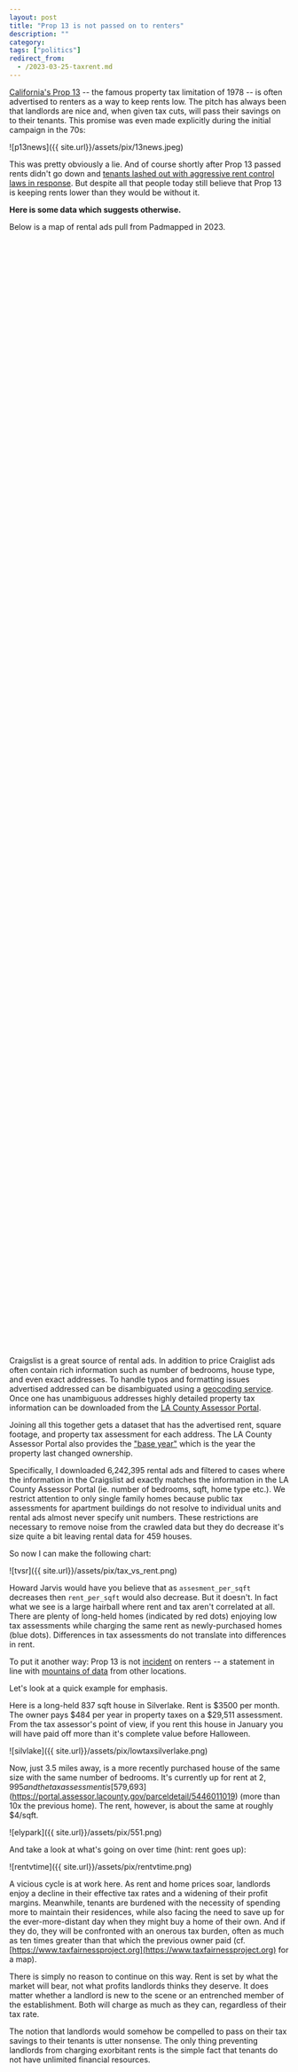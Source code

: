 ```yaml
---
layout: post
title: "Prop 13 is not passed on to renters"
description: ""
category:
tags: ["politics"]
redirect_from:
  - /2023-03-25-taxrent.md
---
```


[California's Prop 13](https://en.wikipedia.org/wiki/1978_California_Proposition_13) -- the famous property tax limitation of 1978 -- is often advertised to renters as a way to keep rents low. The pitch has always been that landlords are nice and, when given tax cuts, will pass their savings on to their tenants. This promise was even made explicitly during the initial campaign in the 70s:

![p13news]({{ site.url}}/assets/pix/13news.jpeg)

This was pretty obviously a lie. And of course shortly after Prop 13 passed rents didn't go down and [tenants lashed out with aggressive rent control laws in response](
https://luskincenter.history.ucla.edu/wp-content/uploads/sites/66/2018/09/People-Are-Simply-Unable-to-Pay-the-Rent.pdf). But despite all that people today still believe that Prop 13 is keeping rents lower than they would be without it.

**Here is some data which suggests otherwise.**

Below is a map of rental ads pull from Padmapped in 2023. 

<!-- include the Google Maps API library -->
<script src="https://maps.googleapis.com/maps/api/js?key=AIzaSyAmyD-W9Xa4PqaRVMOpFRHASZ1oqXVT4Yw"></script>

<!-- create a div to hold the map -->
<div id="map" style="width: 100%; height: 50vh;"></div>

<!-- add a script to initialize the map and add markers -->
   <script>
      async function fetchCsvData() {
        const response = await fetch('{{ site.url }}/assets/taxrentlocations.tsv');
        //const csvData = await response.text();
const csvData=`glat|glng|gmap_color|gaddress|current_rent|current_assessment|assessment_to_rent_ratio|BaseValue_Year|lagov|screenshot
34.0876285|-117.7255624|#e0dbd8|458 Geneva Ave, Claremont, CA 91711, USA|2950.0|269809.0|91.46|2002|https://portal.assessor.lacounty.gov/parceldetail/8316005016|https://rycpt-crawls.s3.us-west-2.amazonaws.com/padmapper-data/2023-04-02/458_Geneva_Ave,_Claremont,_CA_91711,_USA.png
34.1199956|-118.1618812|#c5d6f2|526 Floral Park Terrace, S Pasadena, CA 91030, USA|5500.0|1069336.0|194.42|2007|https://portal.assessor.lacounty.gov/parceldetail/5317037006|https://rycpt-crawls.s3.us-west-2.amazonaws.com/padmapper-data/2023-04-02/526_Floral_Park_Terrace,_S_Pasadena,_CA_91030,_USA.png
34.2167539|-118.3502624|#e0dbd8|10045 W Chardonnay Ct, Sun Valley, CA 91352, USA|4800.0|531483.0|110.73|2002|https://portal.assessor.lacounty.gov/parceldetail/2403029006|https://rycpt-crawls.s3.us-west-2.amazonaws.com/padmapper-data/2023-04-02/10045_W_Chardonnay_Ct,_Sun_Valley,_CA_91352,_USA.png
34.1906618|-118.6416767|#adc9fd|6627 Birchton Ave, Canoga Park, CA 91307, USA|6350.0|583847.0|91.94|2010|https://portal.assessor.lacounty.gov/parceldetail/2036026028|https://rycpt-crawls.s3.us-west-2.amazonaws.com/padmapper-data/2023-04-02/6627_Birchton_Ave,_Canoga_Park,_CA_91307,_USA.png
34.2094205|-118.5110114|#e36b54|17328 Keswick St, Northridge, CA 91325, USA|4800.0|229484.0|47.81|1981|https://portal.assessor.lacounty.gov/parceldetail/2202009015|https://rycpt-crawls.s3.us-west-2.amazonaws.com/padmapper-data/2023-04-02/17328_Keswick_St,_Northridge,_CA_91325,_USA.png
33.9898067|-118.4648644|#8badfd|1523 Cabrillo Ave, Venice, CA 90291, USA|18000.0|2128371.0|118.24|2014|https://portal.assessor.lacounty.gov/parceldetail/4238005022|https://rycpt-crawls.s3.us-west-2.amazonaws.com/padmapper-data/2023-04-02/1523_Cabrillo_Ave,_Venice,_CA_90291,_USA.png
34.0955314|-118.3500259|#688aef|1337 N Fuller Ave, Los Angeles, CA 90046, USA|11950.0|1801296.0|150.74|2018|https://portal.assessor.lacounty.gov/parceldetail/5550019103|https://rycpt-crawls.s3.us-west-2.amazonaws.com/padmapper-data/2023-04-02/1337_N_Fuller_Ave,_Los_Angeles,_CA_90046,_USA.png
34.0631993|-118.460336|#4961d2|11368 Berwick St, Los Angeles, CA 90049, USA|10000.0|172058.0|17.21|2022|https://portal.assessor.lacounty.gov/parceldetail/4365015020|https://rycpt-crawls.s3.us-west-2.amazonaws.com/padmapper-data/2023-04-02/11368_Berwick_St,_Los_Angeles,_CA_90049,_USA.png
34.0363833|-118.4597203|#c5d6f2|1722 Amherst Ave, Los Angeles, CA 90025, USA|6495.0|1201899.0|185.05|2007|https://portal.assessor.lacounty.gov/parceldetail/4259011022|https://rycpt-crawls.s3.us-west-2.amazonaws.com/padmapper-data/2023-04-02/1722_Amherst_Ave,_Los_Angeles,_CA_90025,_USA.png
34.1590706|-118.5885267|#506bda|20901 Dumetz Rd, Woodland Hills, CA 91364, USA|6000.0|841500.0|140.25|2021|https://portal.assessor.lacounty.gov/parceldetail/2167014014|https://rycpt-crawls.s3.us-west-2.amazonaws.com/padmapper-data/2023-04-02/20901_Dumetz_Rd,_Woodland_Hills,_CA_91364,_USA.png
34.0737215|-118.437387|#4257c9|414 Hilgard Ave, Los Angeles, CA 90024, USA|9750.0|250158.0|25.66|2023|https://portal.assessor.lacounty.gov/parceldetail/4360023002|https://rycpt-crawls.s3.us-west-2.amazonaws.com/padmapper-data/2023-04-02/414_Hilgard_Ave,_Los_Angeles,_CA_90024,_USA.png
34.0635542|-118.4341538|#4257c9|10563 Lindbrook Dr, Los Angeles, CA 90024, USA|9750.0|276500.0|28.36|2023|https://portal.assessor.lacounty.gov/parceldetail/4360017022|https://rycpt-crawls.s3.us-west-2.amazonaws.com/padmapper-data/2023-04-02/10563_Lindbrook_Dr,_Los_Angeles,_CA_90024,_USA.png
34.0445047|-118.4225874|#93b5fe|2342 Parnell Ave, Los Angeles, CA 90064, USA|7900.0|1537524.0|194.62|2013|https://portal.assessor.lacounty.gov/parceldetail/4320013010|https://rycpt-crawls.s3.us-west-2.amazonaws.com/padmapper-data/2023-04-02/2342_Parnell_Ave,_Los_Angeles,_CA_90064,_USA.png
34.0543135|-118.419993|#4257c9|10342 Mississippi Ave, Los Angeles, CA 90025, USA|8900.0|1896241.0|213.06|2023|https://portal.assessor.lacounty.gov/parceldetail/4319012025|https://rycpt-crawls.s3.us-west-2.amazonaws.com/padmapper-data/2023-04-02/10342_Mississippi_Ave,_Los_Angeles,_CA_90025,_USA.png
34.0364939|-118.3909098|#4961d2|9107 Hargis St, Los Angeles, CA 90034, USA|7500.0|1134360.0|151.25|2022|https://portal.assessor.lacounty.gov/parceldetail/4301004036|https://rycpt-crawls.s3.us-west-2.amazonaws.com/padmapper-data/2023-04-02/9107_Hargis_St,_Los_Angeles,_CA_90034,_USA.png
34.035061|-118.4235063|#efcebd|2713 Glendon Ave, Los Angeles, CA 90064, USA|7500.0|492293.0|65.64|1998|https://portal.assessor.lacounty.gov/parceldetail/4255015025|https://rycpt-crawls.s3.us-west-2.amazonaws.com/padmapper-data/2023-04-02/2713_Glendon_Ave,_Los_Angeles,_CA_90064,_USA.png
34.0128084|-118.4417524|#bd1f2d|12424 Brooklake St, Los Angeles, CA 90066, USA|7500.0|92582.0|12.34|1975|https://portal.assessor.lacounty.gov/parceldetail/4247025002|https://rycpt-crawls.s3.us-west-2.amazonaws.com/padmapper-data/2023-04-02/12424_Brooklake_St,_Los_Angeles,_CA_90066,_USA.png
33.9847503|-118.4158347|#d55042|12456 Sanford St, Los Angeles, CA 90066, USA|7150.0|230067.0|32.18|1978|https://portal.assessor.lacounty.gov/parceldetail/4221011034|https://rycpt-crawls.s3.us-west-2.amazonaws.com/padmapper-data/2023-04-02/12456_Sanford_St,_Los_Angeles,_CA_90066,_USA.png
33.9828615|-118.4132679|#bd1f2d|12444 Aneta St, Los Angeles, CA 90066, USA|6800.0|111428.0|16.39|1975|https://portal.assessor.lacounty.gov/parceldetail/4211002018|https://rycpt-crawls.s3.us-west-2.amazonaws.com/padmapper-data/2023-04-02/12444_Aneta_St,_Los_Angeles,_CA_90066,_USA.png
34.0297194|-118.4524315|#bd1f2d|2313 Amherst Ave, Los Angeles, CA 90064, USA|6500.0|221656.0|34.1|1975|https://portal.assessor.lacounty.gov/parceldetail/4259029019|https://rycpt-crawls.s3.us-west-2.amazonaws.com/padmapper-data/2023-04-02/2313_Amherst_Ave,_Los_Angeles,_CA_90064,_USA.png
34.0310874|-118.4217223|#506bda|2935 Westwood Blvd, Los Angeles, CA 90064, USA|6485.0|1275000.0|196.61|2021|https://portal.assessor.lacounty.gov/parceldetail/4254003004|https://rycpt-crawls.s3.us-west-2.amazonaws.com/padmapper-data/2023-04-02/2935_Westwood_Blvd,_Los_Angeles,_CA_90064,_USA.png
34.0348285|-118.4198112|#7093f3|2825 Overland Ave, Los Angeles, CA 90064, USA|6250.0|1203007.0|192.48|2017|https://portal.assessor.lacounty.gov/parceldetail/4255011005|https://rycpt-crawls.s3.us-west-2.amazonaws.com/padmapper-data/2023-04-02/2825_Overland_Ave,_Los_Angeles,_CA_90064,_USA.png
34.0304381|-118.4279249|#bd1f2d|2816 Tilden Ave, Los Angeles, CA 90064, USA|5600.0|119381.0|21.32|1975|https://portal.assessor.lacounty.gov/parceldetail/4251005007|https://rycpt-crawls.s3.us-west-2.amazonaws.com/padmapper-data/2023-04-02/2816_Tilden_Ave,_Los_Angeles,_CA_90064,_USA.png
34.1300089|-118.3510116|#506bda|3322 Oak Glen Dr, Los Angeles, CA 90068, USA|8995.0|981947.0|109.17|2021|https://portal.assessor.lacounty.gov/parceldetail/2425026020|https://rycpt-crawls.s3.us-west-2.amazonaws.com/padmapper-data/2023-04-02/3322_Oak_Glen_Dr,_Los_Angeles,_CA_90068,_USA.png
34.1875401|-118.610462|#506bda|22201 Gilmore St, Woodland Hills, CA 91303, USA|4200.0|780300.0|185.79|2021|https://portal.assessor.lacounty.gov/parceldetail/2139021003|https://rycpt-crawls.s3.us-west-2.amazonaws.com/padmapper-data/2023-04-02/22201_Gilmore_St,_Woodland_Hills,_CA_91303,_USA.png
34.1061806|-118.2822818|#6180e9|4241 Newdale Dr, Los Angeles, CA 90027, USA|13000.0|1964650.0|151.13|2019|https://portal.assessor.lacounty.gov/parceldetail/5591013040|https://rycpt-crawls.s3.us-west-2.amazonaws.com/padmapper-data/2023-04-02/4241_Newdale_Dr,_Los_Angeles,_CA_90027,_USA.png
34.1285763|-118.4477175|#93b5fe|3026 Nicada Dr, Los Angeles, CA 90077, USA|7995.0|1857824.0|232.37|2013|https://portal.assessor.lacounty.gov/parceldetail/4379035067|https://rycpt-crawls.s3.us-west-2.amazonaws.com/padmapper-data/2023-04-02/3026_Nicada_Dr,_Los_Angeles,_CA_90077,_USA.png
34.2561295|-118.4884779|#506bda|10219 Sophia Ave, North Hills, CA 91343, USA|3000.0|693600.0|231.2|2021|https://portal.assessor.lacounty.gov/parceldetail/2678005030|https://rycpt-crawls.s3.us-west-2.amazonaws.com/padmapper-data/2023-04-02/10219_Sophia_Ave,_North_Hills,_CA_91343,_USA.png
33.9194659|-118.4215339|#506bda|316 Loma Vista St, El Segundo, CA 90245, USA|7500.0|1492260.0|198.97|2021|https://portal.assessor.lacounty.gov/parceldetail/4136020011|https://rycpt-crawls.s3.us-west-2.amazonaws.com/padmapper-data/2023-04-02/316_Loma_Vista_St,_El_Segundo,_CA_90245,_USA.png
33.8294313|-118.3695927|#bd1f2d|21917 Palos Verdes Blvd, Torrance, CA 90503, USA|3700.0|125626.0|33.95|1975|https://portal.assessor.lacounty.gov/parceldetail/7516015017|https://rycpt-crawls.s3.us-west-2.amazonaws.com/padmapper-data/2023-04-02/21917_Palos_Verdes_Blvd,_Torrance,_CA_90503,_USA.png
34.1938905|-118.3045042|#e0dbd8|613 N Bel Aire Dr, Burbank, CA 91501, USA|4000.0|735474.0|183.87|2002|https://portal.assessor.lacounty.gov/parceldetail/5620017022|https://rycpt-crawls.s3.us-west-2.amazonaws.com/padmapper-data/2023-04-02/613_N_Bel_Aire_Dr,_Burbank,_CA_91501,_USA.png
34.1451804|-117.8930215|#93b5fe|775 Lilac Way, Azusa, CA 91702, USA|3900.0|619760.0|158.91|2013|https://portal.assessor.lacounty.gov/parceldetail/8625036005|https://rycpt-crawls.s3.us-west-2.amazonaws.com/padmapper-data/2023-04-02/775_Lilac_Way,_Azusa,_CA_91702,_USA.png
33.7570985|-118.1202415|#5875e1|5812 Appian Way, Long Beach, CA 90803, USA|8995.0|1751962.0|194.77|2020|https://portal.assessor.lacounty.gov/parceldetail/7243003004|https://rycpt-crawls.s3.us-west-2.amazonaws.com/padmapper-data/2023-04-02/5812_Appian_Way,_Long_Beach,_CA_90803,_USA.png
33.7640932|-118.1646036|#4961d2|2303 E Ocean Blvd, Long Beach, CA 90803, USA|9995.0|706035.0|70.64|2022|https://portal.assessor.lacounty.gov/parceldetail/7264022022|https://rycpt-crawls.s3.us-west-2.amazonaws.com/padmapper-data/2023-04-02/2303_E_Ocean_Blvd,_Long_Beach,_CA_90803,_USA.png
34.024138|-118.3854322|#799cf8|3621 Wesley St, Culver City, CA 90232, USA|6250.0|1093203.0|174.91|2016|https://portal.assessor.lacounty.gov/parceldetail/4206008030|https://rycpt-crawls.s3.us-west-2.amazonaws.com/padmapper-data/2023-04-02/3621_Wesley_St,_Culver_City,_CA_90232,_USA.png
34.1451804|-117.8930215|#93b5fe|775 Lilac Way, Azusa, CA 91702, USA|3900.0|619760.0|158.91|2013|https://portal.assessor.lacounty.gov/parceldetail/8625036005|https://rycpt-crawls.s3.us-west-2.amazonaws.com/padmapper-data/2023-04-03/775_Lilac_Way,_Azusa,_CA_91702,_USA.png
34.0876285|-117.7255624|#e0dbd8|458 Geneva Ave, Claremont, CA 91711, USA|2950.0|269809.0|91.46|2002|https://portal.assessor.lacounty.gov/parceldetail/8316005016|https://rycpt-crawls.s3.us-west-2.amazonaws.com/padmapper-data/2023-04-03/458_Geneva_Ave,_Claremont,_CA_91711,_USA.png
34.1199956|-118.1618812|#c5d6f2|526 Floral Park Terrace, S Pasadena, CA 91030, USA|5500.0|1069336.0|194.42|2007|https://portal.assessor.lacounty.gov/parceldetail/5317037006|https://rycpt-crawls.s3.us-west-2.amazonaws.com/padmapper-data/2023-04-03/526_Floral_Park_Terrace,_S_Pasadena,_CA_91030,_USA.png
34.2628166|-118.3464309|#efcebd|9873 McBroom St, Sunland, CA 91040, USA|3000.0|421287.0|140.43|1998|https://portal.assessor.lacounty.gov/parceldetail/2549009002|https://rycpt-crawls.s3.us-west-2.amazonaws.com/padmapper-data/2023-04-03/9873_McBroom_St,_Sunland,_CA_91040,_USA.png
34.2167539|-118.3502624|#e0dbd8|10045 W Chardonnay Ct, Sun Valley, CA 91352, USA|4800.0|531483.0|110.73|2002|https://portal.assessor.lacounty.gov/parceldetail/2403029006|https://rycpt-crawls.s3.us-west-2.amazonaws.com/padmapper-data/2023-04-03/10045_W_Chardonnay_Ct,_Sun_Valley,_CA_91352,_USA.png
34.1906618|-118.6416767|#adc9fd|6627 Birchton Ave, Canoga Park, CA 91307, USA|6350.0|583847.0|91.94|2010|https://portal.assessor.lacounty.gov/parceldetail/2036026028|https://rycpt-crawls.s3.us-west-2.amazonaws.com/padmapper-data/2023-04-03/6627_Birchton_Ave,_Canoga_Park,_CA_91307,_USA.png
34.2094205|-118.5110114|#e36b54|17328 Keswick St, Northridge, CA 91325, USA|4800.0|229484.0|47.81|1981|https://portal.assessor.lacounty.gov/parceldetail/2202009015|https://rycpt-crawls.s3.us-west-2.amazonaws.com/padmapper-data/2023-04-03/17328_Keswick_St,_Northridge,_CA_91325,_USA.png
33.9898067|-118.4648644|#8badfd|1523 Cabrillo Ave, Venice, CA 90291, USA|18000.0|2128371.0|118.24|2014|https://portal.assessor.lacounty.gov/parceldetail/4238005022|https://rycpt-crawls.s3.us-west-2.amazonaws.com/padmapper-data/2023-04-03/1523_Cabrillo_Ave,_Venice,_CA_90291,_USA.png
34.0955314|-118.3500259|#688aef|1337 N Fuller Ave, Los Angeles, CA 90046, USA|11950.0|1801296.0|150.74|2018|https://portal.assessor.lacounty.gov/parceldetail/5550019103|https://rycpt-crawls.s3.us-west-2.amazonaws.com/padmapper-data/2023-04-03/1337_N_Fuller_Ave,_Los_Angeles,_CA_90046,_USA.png
34.0631993|-118.460336|#4961d2|11368 Berwick St, Los Angeles, CA 90049, USA|10000.0|172058.0|17.21|2022|https://portal.assessor.lacounty.gov/parceldetail/4365015020|https://rycpt-crawls.s3.us-west-2.amazonaws.com/padmapper-data/2023-04-03/11368_Berwick_St,_Los_Angeles,_CA_90049,_USA.png
34.0363833|-118.4597203|#c5d6f2|1722 Amherst Ave, Los Angeles, CA 90025, USA|6495.0|1201899.0|185.05|2007|https://portal.assessor.lacounty.gov/parceldetail/4259011022|https://rycpt-crawls.s3.us-west-2.amazonaws.com/padmapper-data/2023-04-03/1722_Amherst_Ave,_Los_Angeles,_CA_90025,_USA.png
34.1590706|-118.5885267|#506bda|20901 Dumetz Rd, Woodland Hills, CA 91364, USA|6000.0|841500.0|140.25|2021|https://portal.assessor.lacounty.gov/parceldetail/2167014014|https://rycpt-crawls.s3.us-west-2.amazonaws.com/padmapper-data/2023-04-03/20901_Dumetz_Rd,_Woodland_Hills,_CA_91364,_USA.png
34.0737215|-118.437387|#4257c9|414 Hilgard Ave, Los Angeles, CA 90024, USA|9750.0|250158.0|25.66|2023|https://portal.assessor.lacounty.gov/parceldetail/4360023002|https://rycpt-crawls.s3.us-west-2.amazonaws.com/padmapper-data/2023-04-03/414_Hilgard_Ave,_Los_Angeles,_CA_90024,_USA.png
34.0635542|-118.4341538|#4257c9|10563 Lindbrook Dr, Los Angeles, CA 90024, USA|9750.0|276500.0|28.36|2023|https://portal.assessor.lacounty.gov/parceldetail/4360017022|https://rycpt-crawls.s3.us-west-2.amazonaws.com/padmapper-data/2023-04-03/10563_Lindbrook_Dr,_Los_Angeles,_CA_90024,_USA.png
34.0445047|-118.4225874|#93b5fe|2342 Parnell Ave, Los Angeles, CA 90064, USA|7900.0|1537524.0|194.62|2013|https://portal.assessor.lacounty.gov/parceldetail/4320013010|https://rycpt-crawls.s3.us-west-2.amazonaws.com/padmapper-data/2023-04-03/2342_Parnell_Ave,_Los_Angeles,_CA_90064,_USA.png
34.0543135|-118.419993|#4257c9|10342 Mississippi Ave, Los Angeles, CA 90025, USA|8900.0|1896241.0|213.06|2023|https://portal.assessor.lacounty.gov/parceldetail/4319012025|https://rycpt-crawls.s3.us-west-2.amazonaws.com/padmapper-data/2023-04-03/10342_Mississippi_Ave,_Los_Angeles,_CA_90025,_USA.png
34.0364939|-118.3909098|#4961d2|9107 Hargis St, Los Angeles, CA 90034, USA|7500.0|1134360.0|151.25|2022|https://portal.assessor.lacounty.gov/parceldetail/4301004036|https://rycpt-crawls.s3.us-west-2.amazonaws.com/padmapper-data/2023-04-03/9107_Hargis_St,_Los_Angeles,_CA_90034,_USA.png
34.035061|-118.4235063|#efcebd|2713 Glendon Ave, Los Angeles, CA 90064, USA|7500.0|492293.0|65.64|1998|https://portal.assessor.lacounty.gov/parceldetail/4255015025|https://rycpt-crawls.s3.us-west-2.amazonaws.com/padmapper-data/2023-04-03/2713_Glendon_Ave,_Los_Angeles,_CA_90064,_USA.png
34.0128084|-118.4417524|#bd1f2d|12424 Brooklake St, Los Angeles, CA 90066, USA|7500.0|92582.0|12.34|1975|https://portal.assessor.lacounty.gov/parceldetail/4247025002|https://rycpt-crawls.s3.us-west-2.amazonaws.com/padmapper-data/2023-04-03/12424_Brooklake_St,_Los_Angeles,_CA_90066,_USA.png
33.9847503|-118.4158347|#d55042|12456 Sanford St, Los Angeles, CA 90066, USA|7150.0|230067.0|32.18|1978|https://portal.assessor.lacounty.gov/parceldetail/4221011034|https://rycpt-crawls.s3.us-west-2.amazonaws.com/padmapper-data/2023-04-03/12456_Sanford_St,_Los_Angeles,_CA_90066,_USA.png
33.9828615|-118.4132679|#bd1f2d|12444 Aneta St, Los Angeles, CA 90066, USA|6800.0|111428.0|16.39|1975|https://portal.assessor.lacounty.gov/parceldetail/4211002018|https://rycpt-crawls.s3.us-west-2.amazonaws.com/padmapper-data/2023-04-03/12444_Aneta_St,_Los_Angeles,_CA_90066,_USA.png
34.0297194|-118.4524315|#bd1f2d|2313 Amherst Ave, Los Angeles, CA 90064, USA|6500.0|221656.0|34.1|1975|https://portal.assessor.lacounty.gov/parceldetail/4259029019|https://rycpt-crawls.s3.us-west-2.amazonaws.com/padmapper-data/2023-04-03/2313_Amherst_Ave,_Los_Angeles,_CA_90064,_USA.png
34.0310874|-118.4217223|#506bda|2935 Westwood Blvd, Los Angeles, CA 90064, USA|6485.0|1275000.0|196.61|2021|https://portal.assessor.lacounty.gov/parceldetail/4254003004|https://rycpt-crawls.s3.us-west-2.amazonaws.com/padmapper-data/2023-04-03/2935_Westwood_Blvd,_Los_Angeles,_CA_90064,_USA.png
34.0348285|-118.4198112|#7093f3|2825 Overland Ave, Los Angeles, CA 90064, USA|6250.0|1203007.0|192.48|2017|https://portal.assessor.lacounty.gov/parceldetail/4255011005|https://rycpt-crawls.s3.us-west-2.amazonaws.com/padmapper-data/2023-04-03/2825_Overland_Ave,_Los_Angeles,_CA_90064,_USA.png
34.0304381|-118.4279249|#bd1f2d|2816 Tilden Ave, Los Angeles, CA 90064, USA|5600.0|119381.0|21.32|1975|https://portal.assessor.lacounty.gov/parceldetail/4251005007|https://rycpt-crawls.s3.us-west-2.amazonaws.com/padmapper-data/2023-04-03/2816_Tilden_Ave,_Los_Angeles,_CA_90064,_USA.png
34.1300089|-118.3510116|#506bda|3322 Oak Glen Dr, Los Angeles, CA 90068, USA|8995.0|981947.0|109.17|2021|https://portal.assessor.lacounty.gov/parceldetail/2425026020|https://rycpt-crawls.s3.us-west-2.amazonaws.com/padmapper-data/2023-04-03/3322_Oak_Glen_Dr,_Los_Angeles,_CA_90068,_USA.png
34.1875401|-118.610462|#506bda|22201 Gilmore St, Woodland Hills, CA 91303, USA|4200.0|780300.0|185.79|2021|https://portal.assessor.lacounty.gov/parceldetail/2139021003|https://rycpt-crawls.s3.us-west-2.amazonaws.com/padmapper-data/2023-04-03/22201_Gilmore_St,_Woodland_Hills,_CA_91303,_USA.png
34.1061806|-118.2822818|#6180e9|4241 Newdale Dr, Los Angeles, CA 90027, USA|13000.0|1964650.0|151.13|2019|https://portal.assessor.lacounty.gov/parceldetail/5591013040|https://rycpt-crawls.s3.us-west-2.amazonaws.com/padmapper-data/2023-04-03/4241_Newdale_Dr,_Los_Angeles,_CA_90027,_USA.png
34.024138|-118.3854322|#799cf8|3621 Wesley St, Culver City, CA 90232, USA|6250.0|1093203.0|174.91|2016|https://portal.assessor.lacounty.gov/parceldetail/4206008030|https://rycpt-crawls.s3.us-west-2.amazonaws.com/padmapper-data/2023-04-03/3621_Wesley_St,_Culver_City,_CA_90232,_USA.png
33.7570985|-118.1202415|#5875e1|5812 Appian Way, Long Beach, CA 90803, USA|8995.0|1751962.0|194.77|2020|https://portal.assessor.lacounty.gov/parceldetail/7243003004|https://rycpt-crawls.s3.us-west-2.amazonaws.com/padmapper-data/2023-04-03/5812_Appian_Way,_Long_Beach,_CA_90803,_USA.png
33.7640932|-118.1646036|#4961d2|2303 E Ocean Blvd, Long Beach, CA 90803, USA|9995.0|706035.0|70.64|2022|https://portal.assessor.lacounty.gov/parceldetail/7264022022|https://rycpt-crawls.s3.us-west-2.amazonaws.com/padmapper-data/2023-04-03/2303_E_Ocean_Blvd,_Long_Beach,_CA_90803,_USA.png
34.1938905|-118.3045042|#e0dbd8|613 N Bel Aire Dr, Burbank, CA 91501, USA|4000.0|735474.0|183.87|2002|https://portal.assessor.lacounty.gov/parceldetail/5620017022|https://rycpt-crawls.s3.us-west-2.amazonaws.com/padmapper-data/2023-04-03/613_N_Bel_Aire_Dr,_Burbank,_CA_91501,_USA.png
33.8294313|-118.3695927|#bd1f2d|21917 Palos Verdes Blvd, Torrance, CA 90503, USA|3700.0|125626.0|33.95|1975|https://portal.assessor.lacounty.gov/parceldetail/7516015017|https://rycpt-crawls.s3.us-west-2.amazonaws.com/padmapper-data/2023-04-03/21917_Palos_Verdes_Blvd,_Torrance,_CA_90503,_USA.png
33.9194659|-118.4215339|#506bda|316 Loma Vista St, El Segundo, CA 90245, USA|7500.0|1492260.0|198.97|2021|https://portal.assessor.lacounty.gov/parceldetail/4136020011|https://rycpt-crawls.s3.us-west-2.amazonaws.com/padmapper-data/2023-04-03/316_Loma_Vista_St,_El_Segundo,_CA_90245,_USA.png
34.024138|-118.3854322|#799cf8|3621 Wesley St, Culver City, CA 90232, USA|6250.0|1093203.0|174.91|2016|https://portal.assessor.lacounty.gov/parceldetail/4206008030|https://rycpt-crawls.s3.us-west-2.amazonaws.com/padmapper-data/2023-04-04/3621_Wesley_St,_Culver_City,_CA_90232,_USA.png
34.0646136|-117.7436136|#d3dbe7|660 N Eleanor St, Pomona, CA 91767, USA|1500.0|384503.0|256.34|2004|https://portal.assessor.lacounty.gov/parceldetail/8337011013|https://rycpt-crawls.s3.us-west-2.amazonaws.com/padmapper-data/2023-04-04/660_N_Eleanor_St,_Pomona,_CA_91767,_USA.png
34.1155163|-118.0319884|#799cf8|22 W Las Flores Ave, Arcadia, CA 91007, USA|2300.0|890180.0|387.03|2016|https://portal.assessor.lacounty.gov/parceldetail/5788003054|https://rycpt-crawls.s3.us-west-2.amazonaws.com/padmapper-data/2023-04-04/22_W_Las_Flores_Ave,_Arcadia,_CA_91007,_USA.png
33.8008052|-118.3538479|#a5c3fe|3838 Newton St, Torrance, CA 90505, USA|4800.0|627777.0|130.79|2011|https://portal.assessor.lacounty.gov/parceldetail/7534027013|https://rycpt-crawls.s3.us-west-2.amazonaws.com/padmapper-data/2023-04-04/3838_Newton_St,_Torrance,_CA_90505,_USA.png
33.9194659|-118.4215339|#506bda|316 Loma Vista St, El Segundo, CA 90245, USA|7500.0|1492260.0|198.97|2021|https://portal.assessor.lacounty.gov/parceldetail/4136020011|https://rycpt-crawls.s3.us-west-2.amazonaws.com/padmapper-data/2023-04-04/316_Loma_Vista_St,_El_Segundo,_CA_90245,_USA.png
34.4359931|-118.5282239|#5875e1|22219 Barbacoa Dr, Santa Clarita, CA 91350, USA|4195.0|608033.0|144.94|2020|https://portal.assessor.lacounty.gov/parceldetail/2808008020|https://rycpt-crawls.s3.us-west-2.amazonaws.com/padmapper-data/2023-04-05/22219_Barbacoa_Dr,_Santa_Clarita,_CA_91350,_USA.png
34.383651|-118.544163|#bcd2f7|23401 Vía Boscana, Santa Clarita, CA 91355, USA|3995.0|569356.0|142.52|2008|https://portal.assessor.lacounty.gov/parceldetail/2856014013|https://rycpt-crawls.s3.us-west-2.amazonaws.com/padmapper-data/2023-04-05/23401_Vía_Boscana,_Santa_Clarita,_CA_91355,_USA.png
33.785809|-118.1777949|#dd5f4b|1472 Cerritos Ave #2, Long Beach, CA 90813, USA|1600.0|60969.0|38.11|1979|https://portal.assessor.lacounty.gov/parceldetail/7268020040|https://rycpt-crawls.s3.us-west-2.amazonaws.com/padmapper-data/2023-04-06/1472_Cerritos_Ave_#2,_Long_Beach,_CA_90813,_USA.png
33.7899739|-118.1164512|#d55042|1849 Fanwood Ave, Long Beach, CA 90815, USA|3350.0|120769.0|36.05|1978|https://portal.assessor.lacounty.gov/parceldetail/7225015020|https://rycpt-crawls.s3.us-west-2.amazonaws.com/padmapper-data/2023-04-06/1849_Fanwood_Ave,_Long_Beach,_CA_90815,_USA.png
33.876073|-118.1841017|#cd423b|6675 Lime Ave, Long Beach, CA 90805, USA|2695.0|66554.0|24.7|1977|https://portal.assessor.lacounty.gov/parceldetail/7115003031|https://rycpt-crawls.s3.us-west-2.amazonaws.com/padmapper-data/2023-04-06/6675_Lime_Ave,_Long_Beach,_CA_90805,_USA.png
33.8142889|-118.3701862|#799cf8|5240 Doris Way, Torrance, CA 90505, USA|6200.0|992808.0|160.13|2016|https://portal.assessor.lacounty.gov/parceldetail/7530006004|https://rycpt-crawls.s3.us-west-2.amazonaws.com/padmapper-data/2023-04-07/5240_Doris_Way,_Torrance,_CA_90505,_USA.png
33.8445019|-118.1615713|#bd1f2d|4760 Pixie Ave, Lakewood, CA 90712, USA|2995.0|72704.0|24.28|1975|https://portal.assessor.lacounty.gov/parceldetail/7152010027|https://rycpt-crawls.s3.us-west-2.amazonaws.com/padmapper-data/2023-04-07/4760_Pixie_Ave,_Lakewood,_CA_90712,_USA.png
33.7883538|-118.3659847|#4961d2|5005 Willow Wood Rd, Rolling Hills Estates, CA 90274, USA|7000.0|1330000.0|190.0|2022|https://portal.assessor.lacounty.gov/parceldetail/7576009010|https://rycpt-crawls.s3.us-west-2.amazonaws.com/padmapper-data/2023-04-07/5005_Willow_Wood_Rd,_Rolling_Hills_Estates,_CA_90274,_USA.png
34.6682181|-118.166506|#4961d2|2026 Krystal Ave, Lancaster, CA 93536, USA|3850.0|248318.0|64.5|2022|https://portal.assessor.lacounty.gov/parceldetail/3112058037|https://rycpt-crawls.s3.us-west-2.amazonaws.com/padmapper-data/2023-04-07/2026_Krystal_Ave,_Lancaster,_CA_93536,_USA.png
34.0382002|-118.6410311|#efcebd|21419 E Pacific Coast Hwy, Malibu, CA 90265, USA|11750.0|678586.0|57.75|1998|https://portal.assessor.lacounty.gov/parceldetail/4451023026|https://rycpt-crawls.s3.us-west-2.amazonaws.com/padmapper-data/2023-04-07/21419_E_Pacific_Coast_Hwy,_Malibu,_CA_90265,_USA.png
34.4631141|-118.5229212|#d9dce1|28456 Hidden Hills Dr, Santa Clarita, CA 91390, USA|4500.0|633932.0|140.87|2003|https://portal.assessor.lacounty.gov/parceldetail/3244153011|https://rycpt-crawls.s3.us-west-2.amazonaws.com/padmapper-data/2023-04-07/28456_Hidden_Hills_Dr,_Santa_Clarita,_CA_91390,_USA.png
34.1275348|-118.6513867|#8badfd|23931 Aspen Way, Calabasas, CA 91302, USA|11800.0|2425825.0|205.58|2014|https://portal.assessor.lacounty.gov/parceldetail/4455051025|https://rycpt-crawls.s3.us-west-2.amazonaws.com/padmapper-data/2023-04-08/23931_Aspen_Way,_Calabasas,_CA_91302,_USA.png
34.1634131|-118.6938992|#506bda|26005 Edenpark Dr, Calabasas, CA 91302, USA|5800.0|753243.0|129.87|2021|https://portal.assessor.lacounty.gov/parceldetail/2052034022|https://rycpt-crawls.s3.us-west-2.amazonaws.com/padmapper-data/2023-04-08/26005_Edenpark_Dr,_Calabasas,_CA_91302,_USA.png
34.0427625|-118.4949665|#b5cdfa|327 21st St, Santa Monica, CA 90402, USA|35000.0|3633513.0|103.81|2009|https://portal.assessor.lacounty.gov/parceldetail/4278027017|https://rycpt-crawls.s3.us-west-2.amazonaws.com/padmapper-data/2023-04-09/327_21st_St,_Santa_Monica,_CA_90402,_USA.png
33.8960852|-118.1121993|#c53334|10425 Nichols St, Bellflower, CA 90706, USA|2900.0|79216.0|27.32|1976|https://portal.assessor.lacounty.gov/parceldetail/6275011020|https://rycpt-crawls.s3.us-west-2.amazonaws.com/padmapper-data/2023-04-09/10425_Nichols_St,_Bellflower,_CA_90706,_USA.png
34.1657123|-118.1094103|#82a6fb|1144 Tierra Alta Dr, Pasadena, CA 91104, USA|4800.0|980765.0|204.33|2015|https://portal.assessor.lacounty.gov/parceldetail/5743019015|https://rycpt-crawls.s3.us-west-2.amazonaws.com/padmapper-data/2023-04-09/1144_Tierra_Alta_Dr,_Pasadena,_CA_91104,_USA.png
33.8924117|-118.4067205|#cd423b|689 19th St, Manhattan Beach, CA 90266, USA|11500.0|279572.0|24.31|1977|https://portal.assessor.lacounty.gov/parceldetail/4171003015|https://rycpt-crawls.s3.us-west-2.amazonaws.com/padmapper-data/2023-04-09/689_19th_St,_Manhattan_Beach,_CA_90266,_USA.png
34.5865046|-118.0871693|#5875e1|38733 Puerta Ave, Palmdale, CA 93550, USA|2450.0|267945.0|109.37|2020|https://portal.assessor.lacounty.gov/parceldetail/3018016016|https://rycpt-crawls.s3.us-west-2.amazonaws.com/padmapper-data/2023-04-09/38733_Puerta_Ave,_Palmdale,_CA_93550,_USA.png
34.06815|-118.3944858|#f5c1a9|112 N Elm Dr, Beverly Hills, CA 90210, USA|18900.0|1375464.0|72.78|1995|https://portal.assessor.lacounty.gov/parceldetail/4342030005|https://rycpt-crawls.s3.us-west-2.amazonaws.com/padmapper-data/2023-04-09/112_N_Elm_Dr,_Beverly_Hills,_CA_90210,_USA.png
34.0646936|-118.3900153|#6180e9|207 S Doheny Dr #205, Beverly Hills, CA 90211, USA|3100.0|2628995.0|848.06|2019|https://portal.assessor.lacounty.gov/parceldetail/4335025017|https://rycpt-crawls.s3.us-west-2.amazonaws.com/padmapper-data/2023-04-09/207_S_Doheny_Dr_#205,_Beverly_Hills,_CA_90211,_USA.png
34.0252125|-117.8417433|#f7a98b|409 Cloverdale Ln, Walnut, CA 91789, USA|3350.0|506210.0|151.11|1990|https://portal.assessor.lacounty.gov/parceldetail/8720044017|https://rycpt-crawls.s3.us-west-2.amazonaws.com/padmapper-data/2023-04-09/409_Cloverdale_Ln,_Walnut,_CA_91789,_USA.png
33.7960344|-118.108988|#f7ba9f|2204 Conquista Ave, Long Beach, CA 90815, USA|5595.0|486001.0|86.86|1993|https://portal.assessor.lacounty.gov/parceldetail/7226004025|https://rycpt-crawls.s3.us-west-2.amazonaws.com/padmapper-data/2023-04-09/2204_Conquista_Ave,_Long_Beach,_CA_90815,_USA.png
33.7855466|-118.1299834|#bd1f2d|5290 E El Roble St, Long Beach, CA 90815, USA|10000.0|370680.0|37.07|1975|https://portal.assessor.lacounty.gov/parceldetail/7240008019|https://rycpt-crawls.s3.us-west-2.amazonaws.com/padmapper-data/2023-04-09/5290_E_El_Roble_St,_Long_Beach,_CA_90815,_USA.png
34.0847282|-118.3882839|#f5a081|9018 Elevado Ave, West Hollywood, CA 90069, USA|6950.0|508049.0|73.1|1988|https://portal.assessor.lacounty.gov/parceldetail/4340017006|https://rycpt-crawls.s3.us-west-2.amazonaws.com/padmapper-data/2023-04-09/9018_Elevado_Ave,_West_Hollywood,_CA_90069,_USA.png
34.0636236|-117.963959|#8badfd|2241 W Corak St, West Covina, CA 91790, USA|2700.0|460899.0|170.7|2014|https://portal.assessor.lacounty.gov/parceldetail/8463024007|https://rycpt-crawls.s3.us-west-2.amazonaws.com/padmapper-data/2023-04-09/2241_W_Corak_St,_West_Covina,_CA_91790,_USA.png
34.6835497|-118.2148785|#4961d2|44049 47th St W, Lancaster, CA 93536, USA|3400.0|336122.0|98.86|2022|https://portal.assessor.lacounty.gov/parceldetail/3153076007|https://rycpt-crawls.s3.us-west-2.amazonaws.com/padmapper-data/2023-04-09/44049_47th_St_W,_Lancaster,_CA_93536,_USA.png
34.699863|-118.1870265|#8badfd|3129 Trousdale Dr, Lancaster, CA 93536, USA|2800.0|306683.0|109.53|2014|https://portal.assessor.lacounty.gov/parceldetail/3153013046|https://rycpt-crawls.s3.us-west-2.amazonaws.com/padmapper-data/2023-04-09/3129_Trousdale_Dr,_Lancaster,_CA_93536,_USA.png
34.038454|-118.711956|#f7b396|24600 Skyline View Dr, Malibu, CA 90265, USA|17750.0|1925640.0|108.49|1991|https://portal.assessor.lacounty.gov/parceldetail/4458034011|https://rycpt-crawls.s3.us-west-2.amazonaws.com/padmapper-data/2023-04-09/24600_Skyline_View_Dr,_Malibu,_CA_90265,_USA.png
33.891747|-118.3124751|#506bda|1930 W 154th St, Gardena, CA 90249, USA|4150.0|747660.0|180.16|2021|https://portal.assessor.lacounty.gov/parceldetail/4063008045|https://rycpt-crawls.s3.us-west-2.amazonaws.com/padmapper-data/2023-04-09/1930_W_154th_St,_Gardena,_CA_90249,_USA.png
34.163509|-118.033109|#d9dce1|1743 Vista Del Valle Dr, Arcadia, CA 91006, USA|5000.0|937598.0|187.52|2003|https://portal.assessor.lacounty.gov/parceldetail/5766011013|https://rycpt-crawls.s3.us-west-2.amazonaws.com/padmapper-data/2023-04-09/1743_Vista_Del_Valle_Dr,_Arcadia,_CA_91006,_USA.png
33.8968743|-118.0223369|#d3dbe7|14803 Biola Ave, La Mirada, CA 90638, USA|3800.0|542598.0|142.79|2004|https://portal.assessor.lacounty.gov/parceldetail/8061037013|https://rycpt-crawls.s3.us-west-2.amazonaws.com/padmapper-data/2023-04-09/14803_Biola_Ave,_La_Mirada,_CA_90638,_USA.png
34.0178902|-118.8103914|#e8765c|6557 Wandermere Rd, Malibu, CA 90265, USA|5000.0|1156496.0|231.3|1982|https://portal.assessor.lacounty.gov/parceldetail/4468012017|https://rycpt-crawls.s3.us-west-2.amazonaws.com/padmapper-data/2023-04-10/6557_Wandermere_Rd,_Malibu,_CA_90265,_USA.png
34.1347839|-118.1371455|#ec8165|639 S El Molino Ave, Pasadena, CA 91106, USA|5400.0|401833.0|74.41|1983|https://portal.assessor.lacounty.gov/parceldetail/5721010009|https://rycpt-crawls.s3.us-west-2.amazonaws.com/padmapper-data/2023-04-10/639_S_El_Molino_Ave,_Pasadena,_CA_91106,_USA.png
33.9165347|-117.9980913|#d9dce1|12668 Oxford Dr, La Mirada, CA 90638, USA|3300.0|375296.0|113.73|2003|https://portal.assessor.lacounty.gov/parceldetail/8038034035|https://rycpt-crawls.s3.us-west-2.amazonaws.com/padmapper-data/2023-04-10/12668_Oxford_Dr,_La_Mirada,_CA_90638,_USA.png
34.189141|-118.5734431|#e36b54|20200 Gilmore St, Canoga Park, CA 91306, USA|4900.0|323225.0|65.96|1981|https://portal.assessor.lacounty.gov/parceldetail/2134021010|https://rycpt-crawls.s3.us-west-2.amazonaws.com/padmapper-data/2023-04-10/20200_Gilmore_St,_Canoga_Park,_CA_91306,_USA.png
33.7585031|-118.2993893|#bd1f2d|1016 Bloomwood Rd, San Pedro, CA 90731, USA|4000.0|86812.0|21.7|1975|https://portal.assessor.lacounty.gov/parceldetail/7442025007|https://rycpt-crawls.s3.us-west-2.amazonaws.com/padmapper-data/2023-04-10/1016_Bloomwood_Rd,_San_Pedro,_CA_90731,_USA.png
34.0572317|-118.4775247|#7093f3|149 S Kenter Ave, Los Angeles, CA 90049, USA|9750.0|1995901.0|204.71|2017|https://portal.assessor.lacounty.gov/parceldetail/4404010010|https://rycpt-crawls.s3.us-west-2.amazonaws.com/padmapper-data/2023-04-10/149_S_Kenter_Ave,_Los_Angeles,_CA_90049,_USA.png
34.053029|-118.5211895|#b5cdfa|1310 Goucher St, Pacific Palisades, CA 90272, USA|9100.0|1395499.0|153.35|2009|https://portal.assessor.lacounty.gov/parceldetail/4422007003|https://rycpt-crawls.s3.us-west-2.amazonaws.com/padmapper-data/2023-04-10/1310_Goucher_St,_Pacific_Palisades,_CA_90272,_USA.png
34.0547308|-118.4818071|#688aef|211 S Medio Dr, Los Angeles, CA 90049, USA|9200.0|2775930.0|301.73|2018|https://portal.assessor.lacounty.gov/parceldetail/4405034012|https://rycpt-crawls.s3.us-west-2.amazonaws.com/padmapper-data/2023-04-10/211_S_Medio_Dr,_Los_Angeles,_CA_90049,_USA.png
33.9881317|-118.4662565|#bcd2f7|528 Grand Blvd, Venice, CA 90291, USA|8950.0|565992.0|63.24|2008|https://portal.assessor.lacounty.gov/parceldetail/4238019029|https://rycpt-crawls.s3.us-west-2.amazonaws.com/padmapper-data/2023-04-10/528_Grand_Blvd,_Venice,_CA_90291,_USA.png
33.959082|-118.439828|#7093f3|8255 Tuscany Ave, Playa Del Rey, CA 90293, USA|7000.0|1203007.0|171.86|2017|https://portal.assessor.lacounty.gov/parceldetail/4115017013|https://rycpt-crawls.s3.us-west-2.amazonaws.com/padmapper-data/2023-04-10/8255_Tuscany_Ave,_Playa_Del_Rey,_CA_90293,_USA.png
33.9751492|-118.3997429|#506bda|7416 Ogelsby Ave, Los Angeles, CA 90045, USA|6950.0|1351378.0|194.44|2021|https://portal.assessor.lacounty.gov/parceldetail/4110009016|https://rycpt-crawls.s3.us-west-2.amazonaws.com/padmapper-data/2023-04-10/7416_Ogelsby_Ave,_Los_Angeles,_CA_90045,_USA.png
33.9636502|-118.4130053|#4961d2|8217 Creighton Ave, Los Angeles, CA 90045, USA|6995.0|1375000.0|196.57|2022|https://portal.assessor.lacounty.gov/parceldetail/4112007017|https://rycpt-crawls.s3.us-west-2.amazonaws.com/padmapper-data/2023-04-10/8217_Creighton_Ave,_Los_Angeles,_CA_90045,_USA.png
33.9640447|-118.4115848|#688aef|8206 McConnell Ave, Los Angeles, CA 90045, USA|6300.0|1350971.0|214.44|2018|https://portal.assessor.lacounty.gov/parceldetail/4112011015|https://rycpt-crawls.s3.us-west-2.amazonaws.com/padmapper-data/2023-04-10/8206_McConnell_Ave,_Los_Angeles,_CA_90045,_USA.png
33.9614502|-118.4179806|#4961d2|8409 Gonzaga Ave, Los Angeles, CA 90045, USA|5995.0|1250000.0|208.51|2022|https://portal.assessor.lacounty.gov/parceldetail/4113012034|https://rycpt-crawls.s3.us-west-2.amazonaws.com/padmapper-data/2023-04-10/8409_Gonzaga_Ave,_Los_Angeles,_CA_90045,_USA.png
33.9690762|-118.3864029|#6180e9|7814 Airport Blvd, Los Angeles, CA 90045, USA|5500.0|1050126.0|190.93|2019|https://portal.assessor.lacounty.gov/parceldetail/4105011008|https://rycpt-crawls.s3.us-west-2.amazonaws.com/padmapper-data/2023-04-10/7814_Airport_Blvd,_Los_Angeles,_CA_90045,_USA.png
33.9887569|-118.4472297|#ebd3c6|3101 Carter Ave, Marina Del Rey, CA 90292, USA|5495.0|377995.0|68.79|2000|https://portal.assessor.lacounty.gov/parceldetail/4229005054|https://rycpt-crawls.s3.us-west-2.amazonaws.com/padmapper-data/2023-04-10/3101_Carter_Ave,_Marina_Del_Rey,_CA_90292,_USA.png
34.2832143|-118.5440892|#e6d7cf|18865 Brymer Ct, Northridge, CA 91326, USA|4295.0|411760.0|95.87|2001|https://portal.assessor.lacounty.gov/parceldetail/2871009003|https://rycpt-crawls.s3.us-west-2.amazonaws.com/padmapper-data/2023-04-10/18865_Brymer_Ct,_Northridge,_CA_91326,_USA.png
34.0452305|-118.3590479|#7093f3|1608 Carmona Ave, Los Angeles, CA 90019, USA|5295.0|1059738.0|200.14|2017|https://portal.assessor.lacounty.gov/parceldetail/5069027018|https://rycpt-crawls.s3.us-west-2.amazonaws.com/padmapper-data/2023-04-10/1608_Carmona_Ave,_Los_Angeles,_CA_90019,_USA.png
34.3104064|-118.5037095|#8badfd|13220 Ingres Ave, Granada Hills, CA 91344, USA|4650.0|508262.0|109.3|2014|https://portal.assessor.lacounty.gov/parceldetail/2602001020|https://rycpt-crawls.s3.us-west-2.amazonaws.com/padmapper-data/2023-04-10/13220_Ingres_Ave,_Granada_Hills,_CA_91344,_USA.png
33.8928353|-118.4066239|#d3dbe7|2128 N Ardmore Ave, Manhattan Beach, CA 90266, USA|4950.0|1158899.0|234.12|2004|https://portal.assessor.lacounty.gov/parceldetail/4171003007|https://rycpt-crawls.s3.us-west-2.amazonaws.com/padmapper-data/2023-04-10/2128_N_Ardmore_Ave,_Manhattan_Beach,_CA_90266,_USA.png
33.7988948|-118.3273995|#5875e1|2456 248th St, Lomita, CA 90717, USA|4200.0|630706.0|150.17|2020|https://portal.assessor.lacounty.gov/parceldetail/7376005022|https://rycpt-crawls.s3.us-west-2.amazonaws.com/padmapper-data/2023-04-10/2456_248th_St,_Lomita,_CA_90717,_USA.png
33.8003795|-118.3191862|#a5c3fe|24705 Woodward Ave, Lomita, CA 90717, USA|3300.0|350594.0|106.24|2011|https://portal.assessor.lacounty.gov/parceldetail/7376017012|https://rycpt-crawls.s3.us-west-2.amazonaws.com/padmapper-data/2023-04-10/24705_Woodward_Ave,_Lomita,_CA_90717,_USA.png
33.8570564|-118.1287229|#8badfd|5528 Lorelei Ave, Lakewood, CA 90712, USA|4500.0|606449.0|134.77|2014|https://portal.assessor.lacounty.gov/parceldetail/7171018006|https://rycpt-crawls.s3.us-west-2.amazonaws.com/padmapper-data/2023-04-10/5528_Lorelei_Ave,_Lakewood,_CA_90712,_USA.png
33.9093718|-118.3385013|#6180e9|3733 W 135th St, Hawthorne, CA 90250, USA|3200.0|509821.0|159.32|2019|https://portal.assessor.lacounty.gov/parceldetail/4050022018|https://rycpt-crawls.s3.us-west-2.amazonaws.com/padmapper-data/2023-04-10/3733_W_135th_St,_Hawthorne,_CA_90250,_USA.png
33.8726109|-118.3393689|#4961d2|3778 Artesia Blvd, Torrance, CA 90504, USA|4500.0|80801.0|17.96|2022|https://portal.assessor.lacounty.gov/parceldetail/4087029009|https://rycpt-crawls.s3.us-west-2.amazonaws.com/padmapper-data/2023-04-10/3778_Artesia_Blvd,_Torrance,_CA_90504,_USA.png
33.8294313|-118.3695927|#bd1f2d|21917 Palos Verdes Blvd, Torrance, CA 90503, USA|3700.0|125626.0|33.95|1975|https://portal.assessor.lacounty.gov/parceldetail/7516015017|https://rycpt-crawls.s3.us-west-2.amazonaws.com/padmapper-data/2023-04-10/21917_Palos_Verdes_Blvd,_Torrance,_CA_90503,_USA.png
33.8621555|-118.3314669|#a5c3fe|3407 186th St, Torrance, CA 90504, USA|3600.0|434611.0|120.73|2011|https://portal.assessor.lacounty.gov/parceldetail/4090009023|https://rycpt-crawls.s3.us-west-2.amazonaws.com/padmapper-data/2023-04-10/3407_186th_St,_Torrance,_CA_90504,_USA.png
34.0106361|-118.4724768|#4257c9|1311 Maple St, Santa Monica, CA 90405, USA|9000.0|512663.0|56.96|2023|https://portal.assessor.lacounty.gov/parceldetail/4284027011|https://rycpt-crawls.s3.us-west-2.amazonaws.com/padmapper-data/2023-04-10/1311_Maple_St,_Santa_Monica,_CA_90405,_USA.png
34.0113691|-118.472155|#4257c9|1334 Pine St, Santa Monica, CA 90405, USA|8500.0|107139.0|12.6|2023|https://portal.assessor.lacounty.gov/parceldetail/4284027019|https://rycpt-crawls.s3.us-west-2.amazonaws.com/padmapper-data/2023-04-10/1334_Pine_St,_Santa_Monica,_CA_90405,_USA.png
34.0358442|-118.4747059|#f18d6f|2711 Arizona Ave, Santa Monica, CA 90404, USA|5300.0|392359.0|74.03|1985|https://portal.assessor.lacounty.gov/parceldetail/4267006004|https://rycpt-crawls.s3.us-west-2.amazonaws.com/padmapper-data/2023-04-10/2711_Arizona_Ave,_Santa_Monica,_CA_90404,_USA.png
33.8307003|-118.3564462|#506bda|4010 W Carson St, Torrance, CA 90503, USA|4000.0|1076100.0|269.02|2021|https://portal.assessor.lacounty.gov/parceldetail/7366005016|https://rycpt-crawls.s3.us-west-2.amazonaws.com/padmapper-data/2023-04-11/4010_W_Carson_St,_Torrance,_CA_90503,_USA.png
33.8107527|-118.3827398|#4257c9|332 C. Mayor, Redondo Beach, CA 90277, USA|10500.0|2132607.0|203.11|2023|https://portal.assessor.lacounty.gov/parceldetail/7513002012|https://rycpt-crawls.s3.us-west-2.amazonaws.com/padmapper-data/2023-04-11/332_C._Mayor,_Redondo_Beach,_CA_90277,_USA.png
33.8142889|-118.3701862|#799cf8|5240 Doris Way, Torrance, CA 90505, USA|6200.0|992808.0|160.13|2016|https://portal.assessor.lacounty.gov/parceldetail/7530006004|https://rycpt-crawls.s3.us-west-2.amazonaws.com/padmapper-data/2023-04-11/5240_Doris_Way,_Torrance,_CA_90505,_USA.png
33.8213784|-118.3678561|#e0dbd8|22714 Draille Dr, Torrance, CA 90505, USA|5500.0|584663.0|106.3|2002|https://portal.assessor.lacounty.gov/parceldetail/7527020019|https://rycpt-crawls.s3.us-west-2.amazonaws.com/padmapper-data/2023-04-11/22714_Draille_Dr,_Torrance,_CA_90505,_USA.png
34.0745873|-118.4147905|#93b5fe|719 N Bedford Dr, Beverly Hills, CA 90210, USA|17900.0|4525566.0|252.82|2013|https://portal.assessor.lacounty.gov/parceldetail/4345014010|https://rycpt-crawls.s3.us-west-2.amazonaws.com/padmapper-data/2023-04-11/719_N_Bedford_Dr,_Beverly_Hills,_CA_90210,_USA.png
33.9487878|-118.3261742|#5875e1|9606 Crenshaw Blvd, Inglewood, CA 90305, USA|3300.0|546198.0|165.51|2020|https://portal.assessor.lacounty.gov/parceldetail/4027014002|https://rycpt-crawls.s3.us-west-2.amazonaws.com/padmapper-data/2023-04-11/9606_Crenshaw_Blvd,_Inglewood,_CA_90305,_USA.png
34.0939001|-118.0541255|#adc9fd|5028 Golden West Ave, Temple City, CA 91780, USA|3400.0|650741.0|191.39|2010|https://portal.assessor.lacounty.gov/parceldetail/8589022002|https://rycpt-crawls.s3.us-west-2.amazonaws.com/padmapper-data/2023-04-11/5028_Golden_West_Ave,_Temple_City,_CA_91780,_USA.png
33.8957849|-118.4134595|#8badfd|436 28th St, Manhattan Beach, CA 90266, USA|9350.0|2177466.0|232.88|2014|https://portal.assessor.lacounty.gov/parceldetail/4176011001|https://rycpt-crawls.s3.us-west-2.amazonaws.com/padmapper-data/2023-04-11/436_28th_St,_Manhattan_Beach,_CA_90266,_USA.png
33.8921878|-118.4147978|#506bda|2300 Manhattan Ave, Manhattan Beach, CA 90266, USA|9000.0|3621000.0|402.33|2021|https://portal.assessor.lacounty.gov/parceldetail/4177020025|https://rycpt-crawls.s3.us-west-2.amazonaws.com/padmapper-data/2023-04-11/2300_Manhattan_Ave,_Manhattan_Beach,_CA_90266,_USA.png
33.8977439|-118.38899|#82a6fb|23 Fairway Dr, Manhattan Beach, CA 90266, USA|8800.0|1528909.0|173.74|2015|https://portal.assessor.lacounty.gov/parceldetail/4138025096|https://rycpt-crawls.s3.us-west-2.amazonaws.com/padmapper-data/2023-04-11/23_Fairway_Dr,_Manhattan_Beach,_CA_90266,_USA.png
33.895851|-118.4131851|#a5c3fe|448 28th St, Manhattan Beach, CA 90266, USA|7350.0|1267637.0|172.47|2011|https://portal.assessor.lacounty.gov/parceldetail/4176010007|https://rycpt-crawls.s3.us-west-2.amazonaws.com/padmapper-data/2023-04-11/448_28th_St,_Manhattan_Beach,_CA_90266,_USA.png
33.898476|-118.4153325|#8badfd|3207 Vista Dr, Manhattan Beach, CA 90266, USA|7500.0|1762765.0|235.04|2014|https://portal.assessor.lacounty.gov/parceldetail/4175011026|https://rycpt-crawls.s3.us-west-2.amazonaws.com/padmapper-data/2023-04-11/3207_Vista_Dr,_Manhattan_Beach,_CA_90266,_USA.png
33.7999512|-118.3579056|#bd1f2d|4165 Vía Solano, Palos Verdes Estates, CA 90274, USA|8900.0|281509.0|31.63|1975|https://portal.assessor.lacounty.gov/parceldetail/7537016006|https://rycpt-crawls.s3.us-west-2.amazonaws.com/padmapper-data/2023-04-11/4165_Vía_Solano,_Palos_Verdes_Estates,_CA_90274,_USA.png
33.7838221|-118.3899106|#93b5fe|1532 Granvia Altamira, Palos Verdes Estates, CA 90274, USA|5800.0|1199828.0|206.87|2013|https://portal.assessor.lacounty.gov/parceldetail/7545022004|https://rycpt-crawls.s3.us-west-2.amazonaws.com/padmapper-data/2023-04-11/1532_Granvia_Altamira,_Palos_Verdes_Estates,_CA_90274,_USA.png
34.1262845|-118.1858872|#82a6fb|6115 Hillandale Dr, Los Angeles, CA 90042, USA|4950.0|726171.0|146.7|2015|https://portal.assessor.lacounty.gov/parceldetail/5483018021|https://rycpt-crawls.s3.us-west-2.amazonaws.com/padmapper-data/2023-04-11/6115_Hillandale_Dr,_Los_Angeles,_CA_90042,_USA.png
34.2343252|-118.4594746|#4257c9|15022 Sunburst St, North Hills, CA 91343, USA|3895.0|497515.0|127.73|2023|https://portal.assessor.lacounty.gov/parceldetail/2651019003|https://rycpt-crawls.s3.us-west-2.amazonaws.com/padmapper-data/2023-04-11/15022_Sunburst_St,_North_Hills,_CA_91343,_USA.png
34.1547909|-118.5216334|#93b5fe|4622 White Oak Pl, Encino, CA 91316, USA|7300.0|1003739.0|137.5|2013|https://portal.assessor.lacounty.gov/parceldetail/2182021013|https://rycpt-crawls.s3.us-west-2.amazonaws.com/padmapper-data/2023-04-11/4622_White_Oak_Pl,_Encino,_CA_91316,_USA.png
34.1092879|-118.3460521|#bd1f2d|2111 Outpost Dr, Los Angeles, CA 90068, USA|13500.0|152193.0|11.27|1975|https://portal.assessor.lacounty.gov/parceldetail/5572015003|https://rycpt-crawls.s3.us-west-2.amazonaws.com/padmapper-data/2023-04-11/2111_Outpost_Dr,_Los_Angeles,_CA_90068,_USA.png
34.205408|-118.5940859|#4961d2|7422 Milwood Ave, Canoga Park, CA 91303, USA|3500.0|637500.0|182.14|2022|https://portal.assessor.lacounty.gov/parceldetail/2112010016|https://rycpt-crawls.s3.us-west-2.amazonaws.com/padmapper-data/2023-04-11/7422_Milwood_Ave,_Canoga_Park,_CA_91303,_USA.png
34.2096178|-118.5086437|#506bda|17227 Keswick St, Van Nuys, CA 91406, USA|4950.0|809488.0|163.53|2021|https://portal.assessor.lacounty.gov/parceldetail/2203002031|https://rycpt-crawls.s3.us-west-2.amazonaws.com/padmapper-data/2023-04-11/17227_Keswick_St,_Van_Nuys,_CA_91406,_USA.png
34.0620237|-118.4728468|#f7b396|123 S Westgate Ave, Los Angeles, CA 90049, USA|31500.0|2366783.0|75.14|1991|https://portal.assessor.lacounty.gov/parceldetail/4404017016|https://rycpt-crawls.s3.us-west-2.amazonaws.com/padmapper-data/2023-04-11/123_S_Westgate_Ave,_Los_Angeles,_CA_90049,_USA.png
34.0518196|-118.3742491|#5875e1|6100 Alcott St, Los Angeles, CA 90035, USA|5500.0|1060451.0|192.81|2020|https://portal.assessor.lacounty.gov/parceldetail/5068003013|https://rycpt-crawls.s3.us-west-2.amazonaws.com/padmapper-data/2023-04-11/6100_Alcott_St,_Los_Angeles,_CA_90035,_USA.png
33.8602696|-118.382728|#4961d2|1711 Carlson Ln, Redondo Beach, CA 90278, USA|7000.0|862534.0|123.22|2022|https://portal.assessor.lacounty.gov/parceldetail/4160011061|https://rycpt-crawls.s3.us-west-2.amazonaws.com/padmapper-data/2023-04-11/1711_Carlson_Ln,_Redondo_Beach,_CA_90278,_USA.png
33.8503578|-118.0707851|#4257c9|12238 Viarna St, Cerritos, CA 90703, USA|3800.0|86342.0|22.72|2023|https://portal.assessor.lacounty.gov/parceldetail/7056013008|https://rycpt-crawls.s3.us-west-2.amazonaws.com/padmapper-data/2023-04-11/12238_Viarna_St,_Cerritos,_CA_90703,_USA.png
34.066387|-117.7899545|#8badfd|2160 Avalon Ave, Pomona, CA 91768, USA|2790.0|276072.0|98.95|2014|https://portal.assessor.lacounty.gov/parceldetail/8354019007|https://rycpt-crawls.s3.us-west-2.amazonaws.com/padmapper-data/2023-04-12/2160_Avalon_Ave,_Pomona,_CA_91768,_USA.png
34.6174904|-118.1849208|#6180e9|40434 Milan Dr, Palmdale, CA 93551, USA|900.0|407856.0|453.17|2019|https://portal.assessor.lacounty.gov/parceldetail/3001083013|https://rycpt-crawls.s3.us-west-2.amazonaws.com/padmapper-data/2023-04-12/40434_Milan_Dr,_Palmdale,_CA_93551,_USA.png
34.0969503|-118.2688128|#688aef|2094 Kenilworth Ave, Los Angeles, CA 90039, USA|7900.0|1766128.0|223.56|2018|https://portal.assessor.lacounty.gov/parceldetail/5431018009|https://rycpt-crawls.s3.us-west-2.amazonaws.com/padmapper-data/2023-04-12/2094_Kenilworth_Ave,_Los_Angeles,_CA_90039,_USA.png
33.9759921|-118.2944167|#4257c9|1118 W 70th St, Los Angeles, CA 90044, USA|3325.0|56769.0|17.07|2023|https://portal.assessor.lacounty.gov/parceldetail/6014030011|https://rycpt-crawls.s3.us-west-2.amazonaws.com/padmapper-data/2023-04-12/1118_W_70th_St,_Los_Angeles,_CA_90044,_USA.png
34.1080876|-118.1800999|#bd1f2d|6262 Pine Crest Dr, Los Angeles, CA 90042, USA|2700.0|43195.0|16.0|1975|https://portal.assessor.lacounty.gov/parceldetail/5312022036|https://rycpt-crawls.s3.us-west-2.amazonaws.com/padmapper-data/2023-04-12/6262_Pine_Crest_Dr,_Los_Angeles,_CA_90042,_USA.png
34.1910004|-118.4193078|#4961d2|6638 Atoll Ave, North Hollywood, CA 91606, USA|4500.0|752000.0|167.11|2022|https://portal.assessor.lacounty.gov/parceldetail/2326013008|https://rycpt-crawls.s3.us-west-2.amazonaws.com/padmapper-data/2023-04-12/6638_Atoll_Ave,_North_Hollywood,_CA_91606,_USA.png
33.9892815|-118.4747107|#4257c9|24 Clubhouse Ave, Venice, CA 90291, USA|28000.0|3233097.0|115.47|2023|https://portal.assessor.lacounty.gov/parceldetail/4226005009|https://rycpt-crawls.s3.us-west-2.amazonaws.com/padmapper-data/2023-04-12/24_Clubhouse_Ave,_Venice,_CA_90291,_USA.png
34.2854728|-118.4938645|#bd1f2d|11827 Gerald Ave, Granada Hills, CA 91344, USA|5000.0|134358.0|26.87|1975|https://portal.assessor.lacounty.gov/parceldetail/2610017006|https://rycpt-crawls.s3.us-west-2.amazonaws.com/padmapper-data/2023-04-12/11827_Gerald_Ave,_Granada_Hills,_CA_91344,_USA.png
34.1223956|-118.365758|#8badfd|7770 Firenze Ave, Los Angeles, CA 90046, USA|16995.0|1663417.0|97.88|2014|https://portal.assessor.lacounty.gov/parceldetail/5570024043|https://rycpt-crawls.s3.us-west-2.amazonaws.com/padmapper-data/2023-04-12/7770_Firenze_Ave,_Los_Angeles,_CA_90046,_USA.png
34.1134829|-118.4236512|#f39778|2328 San Ysidro Dr, Beverly Hills, CA 90210, USA|25000.0|981844.0|39.27|1987|https://portal.assessor.lacounty.gov/parceldetail/4384031034|https://rycpt-crawls.s3.us-west-2.amazonaws.com/padmapper-data/2023-04-12/2328_San_Ysidro_Dr,_Beverly_Hills,_CA_90210,_USA.png
34.0969207|-118.4212457|#d9dce1|1415 Braeridge Dr, Beverly Hills, CA 90210, USA|16000.0|1174773.0|73.42|2003|https://portal.assessor.lacounty.gov/parceldetail/4355005024|https://rycpt-crawls.s3.us-west-2.amazonaws.com/padmapper-data/2023-04-12/1415_Braeridge_Dr,_Beverly_Hills,_CA_90210,_USA.png
34.1471578|-118.5928601|#6180e9|4219 Alhama Dr, Woodland Hills, CA 91364, USA|8000.0|735823.0|91.98|2019|https://portal.assessor.lacounty.gov/parceldetail/2172023044|https://rycpt-crawls.s3.us-west-2.amazonaws.com/padmapper-data/2023-04-12/4219_Alhama_Dr,_Woodland_Hills,_CA_91364,_USA.png
34.0950696|-118.334449|#4961d2|1323 N June St, Los Angeles, CA 90028, USA|6000.0|68324.0|11.39|2022|https://portal.assessor.lacounty.gov/parceldetail/5547030014|https://rycpt-crawls.s3.us-west-2.amazonaws.com/padmapper-data/2023-04-12/1323_N_June_St,_Los_Angeles,_CA_90028,_USA.png
34.0811908|-118.1659345|#799cf8|5311 Allan St, Los Angeles, CA 90032, USA|2700.0|396004.0|146.67|2016|https://portal.assessor.lacounty.gov/parceldetail/5220007014|https://rycpt-crawls.s3.us-west-2.amazonaws.com/padmapper-data/2023-04-12/5311_Allan_St,_Los_Angeles,_CA_90032,_USA.png
34.1262845|-118.1858872|#82a6fb|6115 Hillandale Dr, Los Angeles, CA 90042, USA|4950.0|726171.0|146.7|2015|https://portal.assessor.lacounty.gov/parceldetail/5483018021|https://rycpt-crawls.s3.us-west-2.amazonaws.com/padmapper-data/2023-04-12/6115_Hillandale_Dr,_Los_Angeles,_CA_90042,_USA.png
34.1511307|-118.6145821|#bd1f2d|22388 Algunas Rd, Woodland Hills, CA 91364, USA|5290.0|146025.0|27.6|1975|https://portal.assessor.lacounty.gov/parceldetail/2076019033|https://rycpt-crawls.s3.us-west-2.amazonaws.com/padmapper-data/2023-04-12/22388_Algunas_Rd,_Woodland_Hills,_CA_91364,_USA.png
34.2425448|-118.5468074|#93b5fe|18954 Plummer St, Northridge, CA 91324, USA|3750.0|364935.0|97.32|2013|https://portal.assessor.lacounty.gov/parceldetail/2762028004|https://rycpt-crawls.s3.us-west-2.amazonaws.com/padmapper-data/2023-04-12/18954_Plummer_St,_Northridge,_CA_91324,_USA.png
34.1515133|-118.60303|#4961d2|4601 Don Pio Dr, Woodland Hills, CA 91364, USA|5699.0|1055000.0|185.12|2022|https://portal.assessor.lacounty.gov/parceldetail/2171023063|https://rycpt-crawls.s3.us-west-2.amazonaws.com/padmapper-data/2023-04-12/4601_Don_Pio_Dr,_Woodland_Hills,_CA_91364,_USA.png
34.1582944|-118.6046724|#e8765c|21902 San Miguel St, Woodland Hills, CA 91364, USA|4000.0|251374.0|62.84|1982|https://portal.assessor.lacounty.gov/parceldetail/2171015064|https://rycpt-crawls.s3.us-west-2.amazonaws.com/padmapper-data/2023-04-12/21902_San_Miguel_St,_Woodland_Hills,_CA_91364,_USA.png
34.1582944|-118.6046724|#e8765c|21902 San Miguel St, Woodland Hills, CA 91364, USA|5400.0|251374.0|46.55|1982|https://portal.assessor.lacounty.gov/parceldetail/2171015064|https://rycpt-crawls.s3.us-west-2.amazonaws.com/padmapper-data/2023-04-12/21902_San_Miguel_St,_Woodland_Hills,_CA_91364,_USA.png
33.889297|-118.2839077|#bd1f2d|523 W 157th St, Gardena, CA 90248, USA|4500.0|69666.0|15.48|1975|https://portal.assessor.lacounty.gov/parceldetail/6120026029|https://rycpt-crawls.s3.us-west-2.amazonaws.com/padmapper-data/2023-04-12/523_W_157th_St,_Gardena,_CA_90248,_USA.png
34.1626618|-118.6125988|#ccd9ed|5167 Llano Dr, Woodland Hills, CA 91364, USA|5995.0|1030194.0|171.84|2006|https://portal.assessor.lacounty.gov/parceldetail/2075034003|https://rycpt-crawls.s3.us-west-2.amazonaws.com/padmapper-data/2023-04-12/5167_Llano_Dr,_Woodland_Hills,_CA_91364,_USA.png
33.9293673|-118.2591269|#82a6fb|851 E 116th St, Los Angeles, CA 90059, USA|2500.0|294451.0|117.78|2015|https://portal.assessor.lacounty.gov/parceldetail/6072009016|https://rycpt-crawls.s3.us-west-2.amazonaws.com/padmapper-data/2023-04-12/851_E_116th_St,_Los_Angeles,_CA_90059,_USA.png
34.0053997|-118.4785913|#9bbcff|2606 Highland Ave, Santa Monica, CA 90405, USA|17500.0|2012129.0|114.98|2012|https://portal.assessor.lacounty.gov/parceldetail/4287014002|https://rycpt-crawls.s3.us-west-2.amazonaws.com/padmapper-data/2023-04-12/2606_Highland_Ave,_Santa_Monica,_CA_90405,_USA.png
34.0308433|-117.8335011|#688aef|625 N Pacer Ct, Walnut, CA 91789, USA|4200.0|1316662.0|313.49|2018|https://portal.assessor.lacounty.gov/parceldetail/8709056030|https://rycpt-crawls.s3.us-west-2.amazonaws.com/padmapper-data/2023-04-12/625_N_Pacer_Ct,_Walnut,_CA_91789,_USA.png
33.9587803|-118.0328334|#4257c9|13573 Carnell St, Whittier, CA 90605, USA|3300.0|117125.0|35.49|2023|https://portal.assessor.lacounty.gov/parceldetail/8164007013|https://rycpt-crawls.s3.us-west-2.amazonaws.com/padmapper-data/2023-04-12/13573_Carnell_St,_Whittier,_CA_90605,_USA.png
34.0308433|-117.8335011|#688aef|625 N Pacer Ct, Walnut, CA 91789, USA|4200.0|1316662.0|313.49|2018|https://portal.assessor.lacounty.gov/parceldetail/8709056030|https://rycpt-crawls.s3.us-west-2.amazonaws.com/padmapper-data/2023-04-13/625_N_Pacer_Ct,_Walnut,_CA_91789,_USA.png
34.3964988|-118.456262|#4961d2|26338 Oakdale Canyon Ln, Canyon Country, CA 91387, USA|6450.0|880000.0|136.43|2022|https://portal.assessor.lacounty.gov/parceldetail/2841042047|https://rycpt-crawls.s3.us-west-2.amazonaws.com/padmapper-data/2023-04-13/26338_Oakdale_Canyon_Ln,_Canyon_Country,_CA_91387,_USA.png
33.8651658|-118.4022797|#f7b396|27 16th St, Hermosa Beach, CA 90254, USA|19500.0|1444727.0|74.09|1991|https://portal.assessor.lacounty.gov/parceldetail/4183006018|https://rycpt-crawls.s3.us-west-2.amazonaws.com/padmapper-data/2023-04-13/27_16th_St,_Hermosa_Beach,_CA_90254,_USA.png
33.8753645|-118.4073877|#93b5fe|3205 The Strand, Hermosa Beach, CA 90254, USA|17000.0|6730331.0|395.9|2013|https://portal.assessor.lacounty.gov/parceldetail/4181035010|https://rycpt-crawls.s3.us-west-2.amazonaws.com/padmapper-data/2023-04-13/3205_The_Strand,_Hermosa_Beach,_CA_90254,_USA.png
33.8676193|-118.4011628|#93b5fe|1901 Manhattan Ave, Hermosa Beach, CA 90254, USA|60000.0|9335089.0|155.58|2013|https://portal.assessor.lacounty.gov/parceldetail/4182008001|https://rycpt-crawls.s3.us-west-2.amazonaws.com/padmapper-data/2023-04-13/1901_Manhattan_Ave,_Hermosa_Beach,_CA_90254,_USA.png
34.0885877|-118.1440211|#ebd3c6|1814 Pepper St APT 2, Alhambra, CA 91801, USA|2800.0|203612.0|72.72|2000|https://portal.assessor.lacounty.gov/parceldetail/5342027056|https://rycpt-crawls.s3.us-west-2.amazonaws.com/padmapper-data/2023-04-13/1814_Pepper_St_APT_2,_Alhambra,_CA_91801,_USA.png
34.0938869|-117.7624308|#bd1f2d|1855 Miramonte Dr, La Verne, CA 91750, USA|2500.0|41289.0|16.52|1975|https://portal.assessor.lacounty.gov/parceldetail/8371003019|https://rycpt-crawls.s3.us-west-2.amazonaws.com/padmapper-data/2023-04-13/1855_Miramonte_Dr,_La_Verne,_CA_91750,_USA.png
34.0425986|-118.5742128|#4961d2|18315 Coastline Dr, Malibu, CA 90265, USA|14750.0|2027293.0|137.44|2022|https://portal.assessor.lacounty.gov/parceldetail/4443007003|https://rycpt-crawls.s3.us-west-2.amazonaws.com/padmapper-data/2023-04-14/18315_Coastline_Dr,_Malibu,_CA_90265,_USA.png
34.0402009|-118.6443222|#bd1f2d|21565 Rambla Vista, Malibu, CA 90265, USA|10000.0|404986.0|40.5|1975|https://portal.assessor.lacounty.gov/parceldetail/4451014068|https://rycpt-crawls.s3.us-west-2.amazonaws.com/padmapper-data/2023-04-14/21565_Rambla_Vista,_Malibu,_CA_90265,_USA.png
34.1659634|-118.3262406|#f3c8b2|131 N Lamer St c, Burbank, CA 91506, USA|3650.0|328720.0|90.06|1996|https://portal.assessor.lacounty.gov/parceldetail/2444016010|https://rycpt-crawls.s3.us-west-2.amazonaws.com/padmapper-data/2023-04-15/131_N_Lamer_St_c,_Burbank,_CA_91506,_USA.png
34.067432|-117.7930601|#7093f3|2229 Carlton Ave, Pomona, CA 91768, USA|2895.0|360899.0|124.66|2017|https://portal.assessor.lacounty.gov/parceldetail/8354012025|https://rycpt-crawls.s3.us-west-2.amazonaws.com/padmapper-data/2023-04-15/2229_Carlton_Ave,_Pomona,_CA_91768,_USA.png
34.4228627|-118.5282923|#a5c3fe|26607 Millhouse Dr, Santa Clarita, CA 91350, USA|5500.0|687971.0|125.09|2011|https://portal.assessor.lacounty.gov/parceldetail/2849029008|https://rycpt-crawls.s3.us-west-2.amazonaws.com/padmapper-data/2023-04-15/26607_Millhouse_Dr,_Santa_Clarita,_CA_91350,_USA.png
34.0240529|-118.7812726|#f18d6f|27910 E Pacific Coast Hwy, Malibu, CA 90265, USA|45000.0|4556574.0|101.26|1985|https://portal.assessor.lacounty.gov/parceldetail/4460032018|https://rycpt-crawls.s3.us-west-2.amazonaws.com/padmapper-data/2023-04-15/27910_E_Pacific_Coast_Hwy,_Malibu,_CA_90265,_USA.png
34.0396272|-118.639621|#93b5fe|3854 Rambla Orienta, Malibu, CA 90265, USA|16000.0|2784960.0|174.06|2013|https://portal.assessor.lacounty.gov/parceldetail/4451022039|https://rycpt-crawls.s3.us-west-2.amazonaws.com/padmapper-data/2023-04-15/3854_Rambla_Orienta,_Malibu,_CA_90265,_USA.png
34.1468316|-118.8101012|#dd5f4b|4500 Henley Ct, Westlake Village, CA 91361, USA|5200.0|226074.0|43.48|1979|https://portal.assessor.lacounty.gov/parceldetail/2060003016|https://rycpt-crawls.s3.us-west-2.amazonaws.com/padmapper-data/2023-04-15/4500_Henley_Ct,_Westlake_Village,_CA_91361,_USA.png
34.0300441|-117.7885286|#bcd2f7|765 Featherwood Dr, Diamond Bar, CA 91765, USA|5000.0|821438.0|164.29|2008|https://portal.assessor.lacounty.gov/parceldetail/8704001045|https://rycpt-crawls.s3.us-west-2.amazonaws.com/padmapper-data/2023-04-16/765_Featherwood_Dr,_Diamond_Bar,_CA_91765,_USA.png
34.1639048|-118.3210131|#bd1f2d|320 S Reese Pl, Burbank, CA 91506, USA|5995.0|166980.0|27.85|1975|https://portal.assessor.lacounty.gov/parceldetail/2445018042|https://rycpt-crawls.s3.us-west-2.amazonaws.com/padmapper-data/2023-04-16/320_S_Reese_Pl,_Burbank,_CA_91506,_USA.png
34.1713167|-118.3241026|#7093f3|1608 W Clark Ave, Burbank, CA 91506, USA|5500.0|723988.0|131.63|2017|https://portal.assessor.lacounty.gov/parceldetail/2446017005|https://rycpt-crawls.s3.us-west-2.amazonaws.com/padmapper-data/2023-04-16/1608_W_Clark_Ave,_Burbank,_CA_91506,_USA.png
34.185796|-118.3290651|#4257c9|1236 N Reese Pl, Burbank, CA 91506, USA|5500.0|131083.0|23.83|2023|https://portal.assessor.lacounty.gov/parceldetail/2462013008|https://rycpt-crawls.s3.us-west-2.amazonaws.com/padmapper-data/2023-04-16/1236_N_Reese_Pl,_Burbank,_CA_91506,_USA.png
34.1956543|-118.3300145|#4961d2|1909 Jackson St, Burbank, CA 91504, USA|3900.0|907800.0|232.77|2022|https://portal.assessor.lacounty.gov/parceldetail/2468024030|https://rycpt-crawls.s3.us-west-2.amazonaws.com/padmapper-data/2023-04-16/1909_Jackson_St,_Burbank,_CA_91504,_USA.png
33.9692652|-118.1299638|#6180e9|7321 Allengrove St, Downey, CA 90240, USA|4000.0|583402.0|145.85|2019|https://portal.assessor.lacounty.gov/parceldetail/6366015014|https://rycpt-crawls.s3.us-west-2.amazonaws.com/padmapper-data/2023-04-16/7321_Allengrove_St,_Downey,_CA_90240,_USA.png
33.814363|-118.1276611|#688aef|5346 E Scrivener St, Long Beach, CA 90808, USA|4495.0|803077.0|178.66|2018|https://portal.assessor.lacounty.gov/parceldetail/7189020009|https://rycpt-crawls.s3.us-west-2.amazonaws.com/padmapper-data/2023-04-16/5346_E_Scrivener_St,_Long_Beach,_CA_90808,_USA.png
33.9861773|-118.2011473|#dd5f4b|3541 E 60th Pl, Huntington Park, CA 90255, USA|2650.0|88067.0|33.23|1979|https://portal.assessor.lacounty.gov/parceldetail/6318014027|https://rycpt-crawls.s3.us-west-2.amazonaws.com/padmapper-data/2023-04-16/3541_E_60th_Pl,_Huntington_Park,_CA_90255,_USA.png
33.8924223|-118.4002229|#688aef|1900 N Poinsettia Ave, Manhattan Beach, CA 90266, USA|6500.0|266512.0|41.0|2018|https://portal.assessor.lacounty.gov/parceldetail/4171009020|https://rycpt-crawls.s3.us-west-2.amazonaws.com/padmapper-data/2023-04-16/1900_N_Poinsettia_Ave,_Manhattan_Beach,_CA_90266,_USA.png
33.8728378|-118.1193534|#6180e9|17604 Garden House Ln, Bellflower, CA 90706, USA|1900.0|606355.0|319.13|2019|https://portal.assessor.lacounty.gov/parceldetail/7161024006|https://rycpt-crawls.s3.us-west-2.amazonaws.com/padmapper-data/2023-04-16/17604_Garden_House_Ln,_Bellflower,_CA_90706,_USA.png`;
        return csvData;
      }


function parseCsv(csv) {
  const rows = csv.split('\n');
  const headers = rows[0].split('|');
  return rows.slice(1).map(row => {
    const values = row.split('|').map(value => value.trim());
    const obj = {};
    headers.forEach((header, i) => {
      obj[header] = values[i].replace(/"/g, '');
    });
    return obj;
  });
}

      async function initMap() {
        const csvData = await fetchCsvData();
        const locations = parseCsv(csvData);
        const center = new google.maps.LatLng(locations[0].glat, locations[0].glng);

        const map = new google.maps.Map(document.getElementById('map'), {
          zoom: 9,
          center: center,
        });

        locations.forEach(location => {
          const latLng = new google.maps.LatLng(location.glat, location.glng);
          const marker = new google.maps.Marker({
            position: latLng,
            icon: {
              path: google.maps.SymbolPath.CIRCLE,
              fillColor: location.gmap_color,
              fillOpacity: 0.94,
              scale: 5.5,
              strokeWeight: 0,
            },
            map: map,
          });

          const infowindowContent = `
            <div style="color: black;">
              <h4>${location.gaddress}</h4>
              <p>Current Rent: $${location.current_rent}</p>
              <p>Current Assessment: $${location.current_assessment}</p>
              <p>Assessment to Rent Ratio: ${location.assessment_to_rent_ratio}</p>
              <p>Base Year: ${location.BaseValue_Year}</p>
              <p><a href="${location.lagov}" target="_blank">View Tax Data</a></p>
              <p><a href="${location.screenshot}" target="_blank">View Ad</a></p>
            </div>
          `;

          const infowindow = new google.maps.InfoWindow({
            content: infowindowContent,
          });

          marker.addListener('click', () => {
            infowindow.open(map, marker);
          });
        });
      }
      google.maps.event.addDomListener(window, 'load', initMap);



    </script>



<!--more-->

Craigslist is a great source of rental ads. In addition to price Craiglist ads often contain rich information such as number of bedrooms, house type, and even exact addresses. To handle typos and formatting issues advertised addressed can be disambiguated using a [geocoding service](https://developers.google.com/maps/documentation/geocoding/overview). Once one has unambiguous addresses highly detailed property tax information can be downloaded from the [LA County Assessor Portal](https://portal.assessor.lacounty.gov/parceldetail/7250005018).

Joining all this together gets a dataset that has the advertised rent, square footage, and property tax assessment for each address. The LA County Assessor Portal also provides the ["base year"](https://assessor.lacounty.gov/homeowners/realproperty) which is the year the property last changed ownership.

Specifically, I downloaded 6,242,395 rental ads and filtered to cases where the information in the Craigslist ad exactly matches the information in the LA County Assessor Portal (ie. number of bedrooms, sqft, home type etc.). We restrict attention to only single family homes because public tax assessments for apartment buildings do not resolve to individual units and rental ads almost never specify unit numbers. These restrictions are necessary to remove noise from the crawled data but they do decrease it's size quite a bit leaving rental data for 459 houses.

So now I can make the following chart:

![tvsr]({{ site.url}}/assets/pix/tax_vs_rent.png)

Howard Jarvis would have you believe that as `assesment_per_sqft` decreases then `rent_per_sqft` would also decrease. But it doesn't. In fact what we see is a large hairball where rent and tax aren't correlated at all. There are plenty of long-held homes (indicated by red dots) enjoying low tax assessments while charging the same rent as newly-purchased homes (blue dots). Differences in tax assessments do not translate into differences in rent.

To put it another way: Prop 13 is not [incident](https://en.wikipedia.org/wiki/Tax_incidence) on renters -- a statement in line with [mountains of data](https://gameofrent.com/content/can-lvt-be-passed-on-to-tenants) from other locations.

Let's look at a quick example for emphasis.

Here is a long-held 837 sqft house in Silverlake. Rent is $3500 per month. The owner pays $484 per year in property taxes on a $29,511 assessment. From the tax assessor's point of view, if you rent this house in January you will have paid off more than it's complete value before Halloween.

![silvlake]({{ site.url}}/assets/pix/lowtaxsilverlake.png)

Now, just 3.5 miles away, is a more recently purchased house of the same size with the same number of bedrooms. It's currently up for rent at $2,995 and the tax assessment is [$579,693](https://portal.assessor.lacounty.gov/parceldetail/5446011019) (more than 10x the previous home). The rent, however, is about the same at roughly $4/sqft. 

![elypark]({{ site.url}}/assets/pix/551.png)

And take a look at what's going on over time (hint: rent goes up):

![rentvtime]({{ site.url}}/assets/pix/rentvtime.png)

A vicious cycle is at work here. As rent and home prices soar, landlords enjoy a decline in their effective tax rates and a widening of their profit margins.  Meanwhile, tenants are burdened with the necessity of spending more to maintain their residences, while also facing the need to save up for the ever-more-distant day when they might buy a home of their own. And if they do, they will be confronted with an onerous tax burden, often as much as ten times greater than that which the previous owner paid (cf. [https://www.taxfairnessproject.org](https://www.taxfairnessproject.org) for a map).

There is simply no reason to continue on this way. Rent is set by what the market will bear, not what profits landlords thinks they deserve. It does matter whether a landlord is new to the scene or an entrenched member of the establishment. Both will charge as much as they can, regardless of their tax rate.

The notion that landlords would somehow be compelled to pass on their tax savings to their tenants is utter nonsense. The only thing preventing landlords from charging exorbitant rents is the simple fact that tenants do not have unlimited financial resources.

